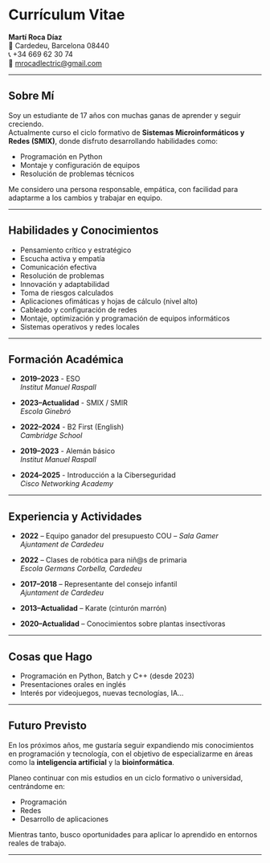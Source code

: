 # Currículum Vitae

**Martí Roca Díaz**  
📍 Cardedeu, Barcelona 08440  
📞 +34 669 62 30 74  
📧 mrocadlectric@gmail.com  

---

## Sobre Mí

Soy un estudiante de 17 años con muchas ganas de aprender y seguir creciendo.  
Actualmente curso el ciclo formativo de **Sistemas Microinformáticos y Redes (SMIX)**, donde disfruto desarrollando habilidades como:

- Programación en Python  
- Montaje y configuración de equipos  
- Resolución de problemas técnicos

Me considero una persona responsable, empática, con facilidad para adaptarme a los cambios y trabajar en equipo.

---

## Habilidades y Conocimientos

- Pensamiento crítico y estratégico  
- Escucha activa y empatía  
- Comunicación efectiva  
- Resolución de problemas  
- Innovación y adaptabilidad  
- Toma de riesgos calculados  
- Aplicaciones ofimáticas y hojas de cálculo (nivel alto)  
- Cableado y configuración de redes  
- Montaje, optimización y programación de equipos informáticos  
- Sistemas operativos y redes locales  

---

## Formación Académica

- **2019–2023** - ESO  
  *Institut Manuel Raspall*  

- **2023–Actualidad** - SMIX / SMIR  
  *Escola Ginebró*  

- **2022–2024** - B2 First (English)  
  *Cambridge School*  

- **2019–2023** - Alemán básico  
  *Institut Manuel Raspall*  

- **2024–2025** - Introducción a la Ciberseguridad  
  *Cisco Networking Academy*

---

## Experiencia y Actividades

- **2022** – Equipo ganador del presupuesto COU – *Sala Gamer*  
  *Ajuntament de Cardedeu*

- **2022** – Clases de robótica para niñ@s de primaria  
  *Escola Germans Corbella, Cardedeu*

- **2017–2018** – Representante del consejo infantil  
  *Ajuntament de Cardedeu*

- **2013–Actualidad** – Karate (cinturón marrón)  

- **2020–Actualidad** – Conocimientos sobre plantas insectívoras  

---

## Cosas que Hago

- Programación en Python, Batch y C++ (desde 2023)  
- Presentaciones orales en inglés  
- Interés por videojuegos, nuevas tecnologías, IA...  

---

## Futuro Previsto

En los próximos años, me gustaría seguir expandiendo mis conocimientos en programación y tecnología, con el objetivo de especializarme en áreas como la **inteligencia artificial** y la **bioinformática**.

Planeo continuar con mis estudios en un ciclo formativo o universidad, centrándome en:

- Programación  
- Redes  
- Desarrollo de aplicaciones  

Mientras tanto, busco oportunidades para aplicar lo aprendido en entornos reales de trabajo.

---